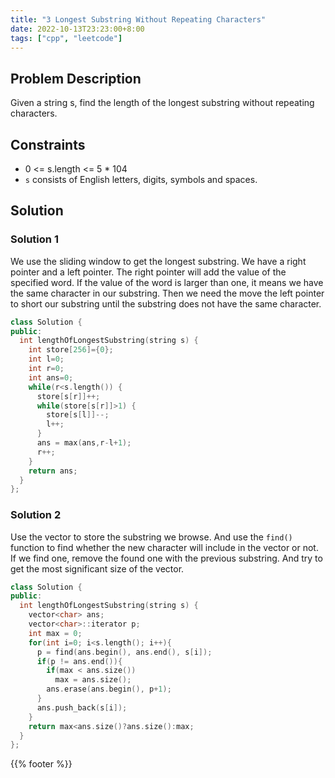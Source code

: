 ```yaml
---
title: "3 Longest Substring Without Repeating Characters"
date: 2022-10-13T23:23:00+8:00
tags: ["cpp", "leetcode"]
---
```


## Problem Description

Given a string s, find the length of the longest substring without repeating characters.

## Constraints

- 0 <= s.length <= 5 * 104
- `s` consists of English letters, digits, symbols and spaces.

## Solution

### Solution 1

We use the sliding window to get the longest substring. We have a right pointer and a left pointer. The right pointer will add the value of the specified word. If the value of the word is larger than one, it means we have the same character in our substring. Then we need the move the left pointer to short our substring until the substring does not have the same character.

```cpp
class Solution {
public:
  int lengthOfLongestSubstring(string s) {
    int store[256]={0};
    int l=0;
    int r=0;
    int ans=0;
    while(r<s.length()) {
      store[s[r]]++;
      while(store[s[r]]>1) { 
        store[s[l]]--;
        l++;
      }
      ans = max(ans,r-l+1);
      r++;
    }
    return ans;
  }
};
```

### Solution 2

Use the vector to store the substring we browse. And use the `find()` function to find whether the new character will include in the vector or not. If we find one, remove the found one with the previous substring. And try to get the most significant size of the vector.

```cpp
class Solution {
public:
  int lengthOfLongestSubstring(string s) {
    vector<char> ans;
    vector<char>::iterator p;
    int max = 0;
    for(int i=0; i<s.length(); i++){
      p = find(ans.begin(), ans.end(), s[i]);
      if(p != ans.end()){
        if(max < ans.size())
          max = ans.size();
        ans.erase(ans.begin(), p+1);
      }
      ans.push_back(s[i]);
    }
    return max<ans.size()?ans.size():max;
  }
};
```

{{% footer %}}
